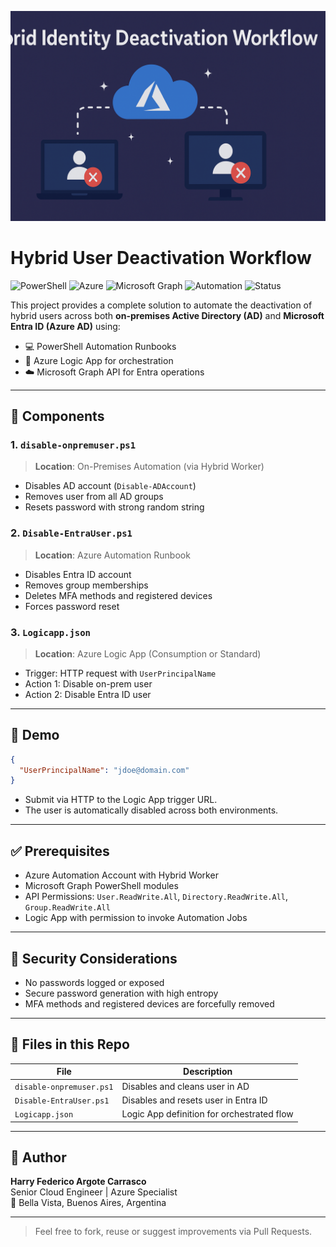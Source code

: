 <p align="center">
  <img src="https://github.com/Fede5/hybrid-user-deactivation/raw/main/deactivation-banner.png" alt="Banner" />
</p>

# Hybrid User Deactivation Workflow

![PowerShell](https://img.shields.io/badge/PowerShell-0078D4?logo=powershell&logoColor=white)
![Azure](https://img.shields.io/badge/Azure-0078D4?logo=microsoftazure&logoColor=white)
![Microsoft Graph](https://img.shields.io/badge/Microsoft%20Graph-2B88D8?logo=microsoft&logoColor=white)
![Automation](https://img.shields.io/badge/Automation-Enabled-brightgreen)
![Status](https://img.shields.io/badge/Production%20Ready-Yes-green)

This project provides a complete solution to automate the deactivation of hybrid users across both **on-premises Active Directory (AD)** and **Microsoft Entra ID (Azure AD)** using:

- 💻 PowerShell Automation Runbooks
- 🔗 Azure Logic App for orchestration
- ☁️ Microsoft Graph API for Entra operations

---

## 🧩 Components

### 1. `disable-onpremuser.ps1`
> **Location**: On-Premises Automation (via Hybrid Worker)

- Disables AD account (`Disable-ADAccount`)
- Removes user from all AD groups
- Resets password with strong random string

### 2. `Disable-EntraUser.ps1`
> **Location**: Azure Automation Runbook

- Disables Entra ID account
- Removes group memberships
- Deletes MFA methods and registered devices
- Forces password reset

### 3. `Logicapp.json`
> **Location**: Azure Logic App (Consumption or Standard)

- Trigger: HTTP request with `UserPrincipalName`
- Action 1: Disable on-prem user
- Action 2: Disable Entra ID user

---

## 🚀 Demo

```json
{
  "UserPrincipalName": "jdoe@domain.com"
}
```

- Submit via HTTP to the Logic App trigger URL.
- The user is automatically disabled across both environments.

---

## ✅ Prerequisites

- Azure Automation Account with Hybrid Worker
- Microsoft Graph PowerShell modules
- API Permissions: `User.ReadWrite.All`, `Directory.ReadWrite.All`, `Group.ReadWrite.All`
- Logic App with permission to invoke Automation Jobs

---

## 🔐 Security Considerations

- No passwords logged or exposed
- Secure password generation with high entropy
- MFA methods and registered devices are forcefully removed

---

## 📂 Files in this Repo

| File                   | Description                                |
|------------------------|--------------------------------------------|
| `disable-onpremuser.ps1` | Disables and cleans user in AD              |
| `Disable-EntraUser.ps1`  | Disables and resets user in Entra ID       |
| `Logicapp.json`          | Logic App definition for orchestrated flow |

---

## 🤝 Author

**Harry Federico Argote Carrasco**  
Senior Cloud Engineer | Azure Specialist  
📍 Bella Vista, Buenos Aires, Argentina

---

> Feel free to fork, reuse or suggest improvements via Pull Requests.
